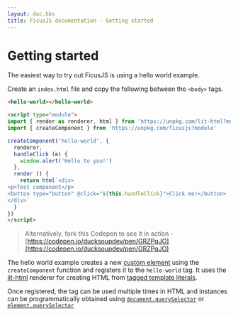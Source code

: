 ```yaml
---
layout: doc.hbs
title: FicusJS documentation - Getting started
---
```

# Getting started

The easiest way to try out FicusJS is using a hello world example.

Create an `index.html` file and copy the following between the `<body>` tags.

```html
<hello-world></hello-world>

<script type="module">
import { render as renderer, html } from 'https://unpkg.com/lit-html?module'
import { createComponent } from 'https://unpkg.com/ficusjs?module'

createComponent('hello-world', {
  renderer,
  handleClick (e) {
    window.alert('Hello to you!')
  },
  render () {
    return html`<div>
<p>Test component</p>
<button type="button" @click="${this.handleClick}">Click me!</button>
</div>`
  }
})
</script>
```

> Alternatively, fork this Codepen to see it in action - [https://codepen.io/ducksoupdev/pen/GRZPqJO](https://codepen.io/ducksoupdev/pen/GRZPqJO)

The hello world example creates a new [custom element](https://developer.mozilla.org/en-US/docs/Web/Web_Components/Using_custom_elements)
using the `createComponent` function and registers it to the `hello-world` tag. It uses the [lit-html](https://www.npmjs.com/package/lit-html) renderer for creating HTML from [tagged template literals](https://developer.mozilla.org/en-US/docs/Web/JavaScript/Reference/Template_literals).

Once registered, the tag can be used multiple times in HTML and instances can be programmatically obtained using [`document.querySelector`](https://developer.mozilla.org/en-US/docs/Web/API/Document/querySelector)
or [`element.querySelector`](https://developer.mozilla.org/en-US/docs/Web/API/Element/querySelector)
